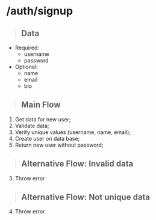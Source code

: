 # /auth/signup

> ## Data
* Required:
    - username
    - password
* Optional:
    - name
    - email
    - bio

> ## Main Flow
1. Get data for new user;
2. Validate data;
3. Verify unique values (username, name, email);
4. Create user on data base;
5. Return new user without password;

> ## Alternative Flow: Invalid data
3. Throw error

> ## Alternative Flow: Not unique data
4. Throw error
